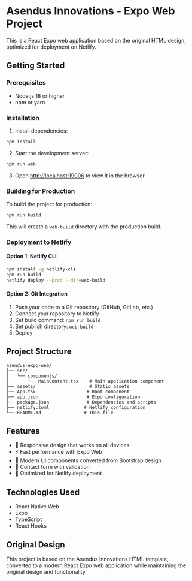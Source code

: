 # Asendus Innovations - Expo Web Project

This is a React Expo web application based on the original HTML design, optimized for deployment on Netlify.

## Getting Started

### Prerequisites
- Node.js 18 or higher
- npm or yarn

### Installation

1. Install dependencies:
```bash
npm install
```

2. Start the development server:
```bash
npm run web
```

3. Open [http://localhost:19006](http://localhost:19006) to view it in the browser.

### Building for Production

To build the project for production:

```bash
npm run build
```

This will create a `web-build` directory with the production build.

### Deployment to Netlify

#### Option 1: Netlify CLI
```bash
npm install -g netlify-cli
npm run build
netlify deploy --prod --dir=web-build
```

#### Option 2: Git Integration
1. Push your code to a Git repository (GitHub, GitLab, etc.)
2. Connect your repository to Netlify
3. Set build command: `npm run build`
4. Set publish directory: `web-build`
5. Deploy

## Project Structure

```
asendus-expo-web/
├── src/
│   └── components/
│       └── MainContent.tsx    # Main application component
├── assets/                    # Static assets
├── App.tsx                   # Root component
├── app.json                  # Expo configuration
├── package.json              # Dependencies and scripts
├── netlify.toml             # Netlify configuration
└── README.md                # This file
```

## Features

- 📱 Responsive design that works on all devices
- ⚡ Fast performance with Expo Web
- 🎨 Modern UI components converted from Bootstrap design
- 📝 Contact form with validation
- 🚀 Optimized for Netlify deployment

## Technologies Used

- React Native Web
- Expo
- TypeScript
- React Hooks

## Original Design

This project is based on the Asendus Innovations HTML template, converted to a modern React Expo web application while maintaining the original design and functionality.